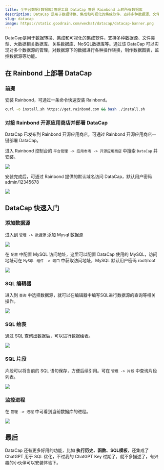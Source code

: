 ```yaml
---
title: 全平台数据(数据库)管理工具 DataCap 管理 Rainbond 上的所有数据库
description: DataCap 是用于数据转换、集成和可视化的集成软件，支持多种数据源、文件类型、大数据相关数据库、关系数据库、NoSQL数据库等
slug: datacap
image: https://static.goodrain.com/wechat/datacap/datacap-banner.png
---
```


DataCap是用于数据转换、集成和可视化的集成软件，支持多种数据源、文件类型、大数据相关数据库、关系数据库、NoSQL数据库等。通过该 DataCap 可以实现对多个数据源的管理，对数据源下的数据进行各种操作转换，制作数据图表，监控数据源等功能。

## 在 Rainbond 上部署 DataCap

### 前提

安装 Rainbond，可通过一条命令快速安装 Rainbond。

```bash
curl -o install.sh https://get.rainbond.com && bash ./install.sh
```

### 对接 Rainbond 开源应用商店并部署 DataCap

DataCap 已发布到 Rainbond 开源应用商店，可通过 Rainbond 开源应用商店一键部署 DataCap。

进入 Rainbond 控制台的 `平台管理 -> 应用市场 -> 开源应用商店` 中搜索 `DataCap` 并安装。

![](https://static.goodrain.com/wechat/datacap/1.png)

安装完成后，可通过 Rainbond 提供的默认域名访问 DataCap，默认用户密码 admin/12345678

![](https://static.goodrain.com/wechat/datacap/topology.png)

## DataCap 快速入门

### 添加数据源

进入到 `管理 -> 数据源` 添加 Mysql 数据源

![](https://static.goodrain.com/wechat/datacap/2.png)

在 `配置` 中配置 MySQL 访问地址，这里可以配置 DataCap 使用的 MySQL，访问地址可在 `MySQL 组件 -> 端口` 中获取访问地址，MySQL 默认用户密码 root/root

![](https://static.goodrain.com/wechat/datacap/3.png)

### SQL 编辑器

进入到 `查询` 中选择数据源，就可以在编辑器中编写SQL进行数据源的查询等相关操作。

![](https://static.goodrain.com/wechat/datacap/4.png)

### SQL 绘表

通过 SQL 查询出数据后，可以进行数据绘表。

![](https://static.goodrain.com/wechat/datacap/5.png)

### SQL 片段

片段可以将当前的 SQL 语句保存，方便后续引用。可在 `管理 -> 片段` 中查询片段列表。

![](https://static.goodrain.com/wechat/datacap/6.png)

### 监控进程

在 `管理 -> 进程` 中可看到当前数据库的进程。

![](https://static.goodrain.com/wechat/datacap/7.png)

## 最后

DataCap 还有更多好用的功能，比如 **执行历史、函数、SQL模板**，还集成了 ChatGPT 用于 SQL 优化，不过我的 ChatGPT Key 过期了，就不多描述了，有兴趣的小伙伴可以安装体验下。